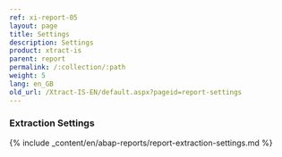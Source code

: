 ```yaml
---
ref: xi-report-05
layout: page
title: Settings
description: Settings
product: xtract-is
parent: report
permalink: /:collection/:path
weight: 5
lang: en_GB
old_url: /Xtract-IS-EN/default.aspx?pageid=report-settings
---
```


### Extraction Settings 
{% include _content/en/abap-reports/report-extraction-settings.md %}
